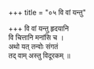 +++
title = "०५ वि वां यन्तु"

+++
वि वां यन्तु हृदयानि  
वि चित्तानि मनांसि च ।  
अथो यत् तन्वोः संगतं  
तद् वाम् अस्तु विदूरकम् ॥